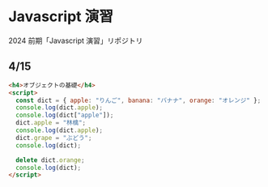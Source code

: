 # Javascript 演習

2024 前期「Javascript 演習」リポジトリ

## 4/15

```html
<h4>オブジェクトの基礎</h4>
<script>
  const dict = { apple: "りんご", banana: "バナナ", orange: "オレンジ" };
  console.log(dict.apple);
  console.log(dict["apple"]);
  dict.apple = "林檎";
  console.log(dict.apple);
  dict.grape = "ぶどう";
  console.log(dict);

  delete dict.orange;
  console.log(dict);
</script>
```
